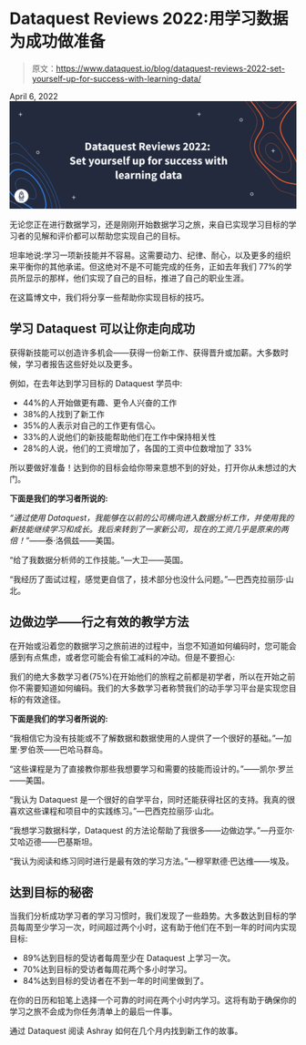 # Dataquest Reviews 2022:用学习数据为成功做准备

> 原文：<https://www.dataquest.io/blog/dataquest-reviews-2022-set-yourself-up-for-success-with-learning-data/>

April 6, 2022![Dataquest Reviews 2022](img/b795b8cd19c50a3003a7d80755c78e22.png)

无论您正在进行数据学习，还是刚刚开始数据学习之旅，来自已实现学习目标的学习者的见解和评价都可以帮助您实现自己的目标。

坦率地说:学习一项新技能并不容易。这需要动力、纪律、耐心，以及更多的组织来平衡你的其他承诺。但这绝对不是不可能完成的任务，正如去年我们 77%的学员所显示的那样，他们实现了自己的目标，推进了自己的职业生涯。

在这篇博文中，我们将分享一些帮助你实现目标的技巧。

## 学习 Dataquest 可以让你走向成功

获得新技能可以创造许多机会——获得一份新工作、获得晋升或加薪。大多数时候，学习者报告这些好处以及更多。

例如，在去年达到学习目标的 Dataquest 学员中:

*   44%的人开始做更有趣、更令人兴奋的工作
*   38%的人找到了新工作
*   35%的人表示对自己的工作更有信心。
*   33%的人说他们的新技能帮助他们在工作中保持相关性
*   28%的人说，他们的工资增加了，各国的工资中位数增加了 33%

所以要做好准备！达到你的目标会给你带来意想不到的好处，打开你从未想过的大门。

**下面是我们的学习者所说的:**

*“通过使用 Dataquest，我能够在以前的公司横向进入数据分析工作，并使用我的新技能继续学习和成长。我后来转到了一家新公司，现在的工资几乎是原来的两倍！”*——泰·洛佩兹——美国。

“给了我数据分析师的工作技能。”—大卫——英国。

“我经历了面试过程，感觉更自信了，技术部分也没什么问题。”—巴西克拉丽莎·山北。

## 边做边学——行之有效的教学方法

在开始或沿着您的数据学习之旅前进的过程中，当您不知道如何编码时，您可能会感到有点焦虑，或者您可能会有偷工减料的冲动。但是不要担心:

我们的绝大多数学习者(75%)在开始他们的旅程之前都是初学者，所以在开始之前你不需要知道如何编码。我们的大多数学习者称赞我们的动手学习平台是实现您目标的有效途径。

**下面是我们的学习者所说的:**

“我相信它为没有技能或不了解数据和数据使用的人提供了一个很好的基础。”—加里·罗伯茨——巴哈马群岛。

“这些课程是为了直接教你那些我想要学习和需要的技能而设计的。”——凯尔·罗兰——美国。

“我认为 Dataquest 是一个很好的自学平台，同时还能获得社区的支持。我真的很喜欢这些课程和项目中的实践练习。”—巴西克拉丽莎·山北。

“我想学习数据科学，Dataquest 的方法论帮助了我很多——边做边学。”—丹亚尔·艾哈迈德——巴基斯坦。

“我认为阅读和练习同时进行是最有效的学习方法。”—穆罕默德·巴达维——埃及。

## 达到目标的秘密

当我们分析成功学习者的学习习惯时，我们发现了一些趋势。大多数达到目标的学员每周至少学习一次，时间超过两个小时，这有助于他们在不到一年的时间内实现目标:

*   89%达到目标的受访者每周至少在 Dataquest 上学习一次。
*   70%达到目标的受访者每周花两个多小时学习。
*   84%达到目标的受访者在不到一年的时间里做到了。

在你的日历和铅笔上选择一个可靠的时间在两个小时内学习。这将有助于确保你的学习之旅不会成为你任务清单上的最后一件事。

通过 Dataquest 阅读 Ashray 如何在几个月内找到新工作的故事。